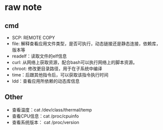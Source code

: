 # raw note
## cmd
- SCP: REMOTE COPY
- file: 解释查看应用文件类型，是否可执行，动态链接还是静态连接，依赖库，版本等
- readelf：读取文件的elf信息
- curl: 从网络上获取资源，配合bash可以执行网络上的脚本资源。
- chroot: 修改更目录路径，用于在子系统中编译
- time：后跟其他指令后，可以获取该指令执行时间
- ldd：查看应用所依赖的动态库信息

## Other
- 查看温度：cat /dev/class/thermal/temp
- 查看CPU信息：cat /proc/cpuinfo
- 查看系统版本： cat /proc/version
